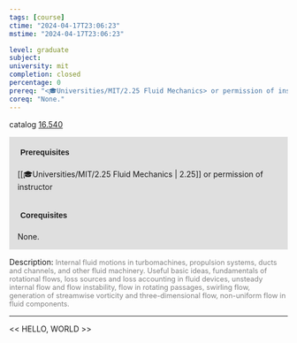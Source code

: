 ```yaml
---
tags: [course]
ctime: "2024-04-17T23:06:23"
mstime: "2024-04-17T23:06:23"

level: graduate
subject: 
university: mit
completion: closed
percentage: 0
prereq: "<🎓Universities/MIT/2.25 Fluid Mechanics> or permission of instructor"
coreq: "None."
---
```


catalog [16.540](http://student.mit.edu/catalog/m16a.html#16.540)

<span style="display: block; padding: 15px; background-color: rgb(100, 100, 100, 0.2);"><font id="m_prereq1447_0" style="display: block; font-family: Arial, sans-serif; font-weight: bold; padding: 5px">Prerequisites</font><br><span id="prereq1447_0">[[🎓Universities/MIT/2.25 Fluid Mechanics | 2.25]] or permission of instructor</span></span>
<span style="display: block; padding: 15px; background-color: rgb(100, 100, 100, 0.2);"><font id="m_coreq1447_0" style="display: block; font-family: Arial, sans-serif; font-weight: bold; padding: 5px">Corequisites</font><br><span id="coreq1447_0">None.</span></span>

<font style="">Description:</font>
<font style="color: grey; font-size: 0.8rem;">Internal fluid motions in turbomachines, propulsion systems, ducts and channels, and other fluid machinery.  Useful basic ideas, fundamentals of rotational flows, loss sources and loss accounting in fluid devices, unsteady internal flow and flow instability, flow in rotating passages, swirling flow, generation of streamwise vorticity and three-dimensional flow, non-uniform flow in fluid components.</font>



---

<< HELLO, WORLD >>
